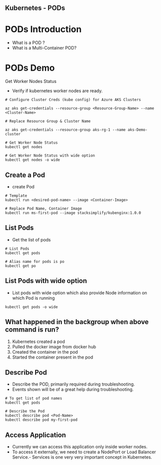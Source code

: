 ## Kubernetes - PODs
# PODs Introduction
- What is a POD ?
- What is a Multi-Container POD?
#  PODs Demo
Get Worker Nodes Status
- Verify if kubernetes worker nodes are ready.
```
# Configure Cluster Creds (kube config) for Azure AKS Clusters

az aks get-credentials --resource-group <Resource-Group-Name> --name <Cluster-Name>

# Replace Resource Group & Cluster Name

az aks get-credentials --resource-group aks-rg-1 --name aks-Demo-cluster

# Get Worker Node Status
kubectl get nodes

# Get Worker Node Status with wide option
kubectl get nodes -o wide
```

## Create a Pod
- create Pod

```
# Template
kubectl run <desired-pod-name> --image <Container-Image> 

# Replace Pod Name, Container Image
kubectl run ms-first-pod --image stacksimplify/kubenginx:1.0.0
```

## List Pods
- Get the list of pods
```
# List Pods
kubectl get pods

# Alias name for pods is po
kubectl get po
```
## List Pods with wide option
- List pods with wide option which also provide Node information on which Pod is running
```
kubectl get pods -o wide
```

## What happened in the backgroup when above command is run?
1. Kubernetes created a pod
3. Pulled the docker image from docker hub
4. Created the container in the pod
5. Started the container present in the pod

## Describe Pod
- Describe the POD, primarily required during troubleshooting.
- Events shown will be of a great help during troubleshooting.
```
# To get list of pod names
kubectl get pods

# Describe the Pod
kubectl describe pod <Pod-Name>
kubectl describe pod my-first-pod 
```
## Access Application
- Currently we can access this application only inside worker nodes.
- To access it externally, we need to create a NodePort or Load Balancer Service.- Services is one very very important concept in Kubernetes.